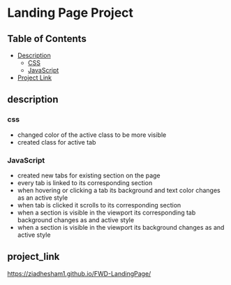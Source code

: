 # Landing Page Project

## Table of Contents

* [Description](#description)
  * [CSS](#css)
  * [JavaScript](#JavaScript)
* [Project Link](#project_link)
## description
### css
* changed color of the active class to be more visible  
* created class for active tab

### JavaScript  
* created new tabs for existing section on the page  
* every tab is linked to its corresponding section  
* when hovering or clicking a tab its background and text color changes as an active style
* when tab is clicked it scrolls to its corresponding section 
* when a section is visible in the viewport its corresponding tab background changes as and active style
* when a section is visible in the viewport its background changes as and active style

## project_link
https://ziadhesham1.github.io/FWD-LandingPage/
